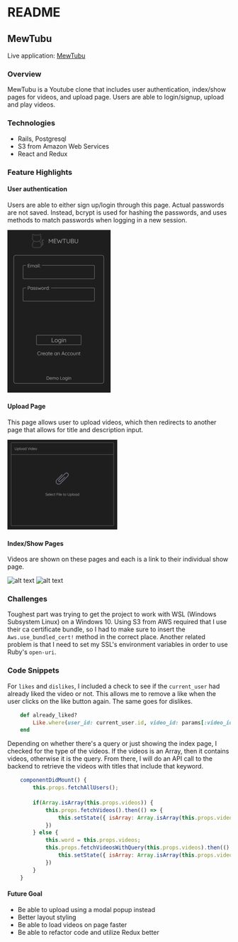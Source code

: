 # README

## MewTubu

Live application: [MewTubu](https://mew-tubu.herokuapp.com/#/)

### Overview
MewTubu is a Youtube clone that includes user authentication, index/show pages for videos, and upload page. Users are able to login/signup, upload and play videos.

### Technologies
+ Rails, Postgresql
+ S3 from Amazon Web Services
+ React and Redux

### Feature Highlights

#### User authentication
Users are able to either sign up/login through this page. Actual passwords are not saved. Instead, bcrypt is used for hashing the passwords, and uses methods to match passwords when logging in a new session.

![alt text](https://github.com/jenn-jenn/mewTubu/blob/master/app/assets/images/login.png "Login Page")

#### Upload Page
This page allows user to upload videos, which then redirects to another page that allows for title and description input.

![alt text](https://github.com/jenn-jenn/mewTubu/blob/master/app/assets/images/select.png "Upload Page")

#### Index/Show Pages
Videos are shown on these pages and each is a link to their individual show page.

![alt text](https://user-images.githubusercontent.com/16752858/71639300-e0336500-2c28-11ea-9800-bc5feb68c3a8.png "Index Page")
![alt text](https://user-images.githubusercontent.com/16752858/71639322-53d57200-2c29-11ea-876f-4f30e5a56f73.png "Show Page")

### Challenges
Toughest part was trying to get the project to work with WSL (Windows Subsystem Linux) on a Windows 10. Using S3 from AWS required that I use their ca certificate bundle, so I had to make sure to insert the `Aws.use_bundled_cert!` method in the correct place. Another related problem is that I need to set my SSL's environment variables in order to use Ruby's `open-uri`.

### Code Snippets
For `likes` and `dislikes`, I included a check to see if the `current_user` had already liked the video or not. This allows me to remove a like when the user clicks on the like button again. The same goes for dislikes.

``` ruby
    def already_liked?
        Like.where(user_id: current_user.id, video_id: params[:video_id]).exists?
    end
```

Depending on whether there's a query or just showing the index page, I checked for the type of the videos. If the videos is an Array, then it contains videos, otherwise it is the query. From there, I will do an API call to the backend to retrieve the videos with titles that include that keyword.

```javascript
    componentDidMount() { 
        this.props.fetchAllUsers();
        
        if(Array.isArray(this.props.videos)) {
            this.props.fetchVideos().then(() => {
                this.setState({ isArray: Array.isArray(this.props.videos)})
            })
        } else {
            this.word = this.props.videos;
            this.props.fetchVideosWithQuery(this.props.videos).then(() => {
                this.setState({ isArray: Array.isArray(this.props.videos) })
            })
        }
    }
```

#### Future Goal
+ Be able to upload using a modal popup instead
+ Better layout styling
+ Be able to load videos on page faster
+ Be able to refactor code and utilize Redux better

